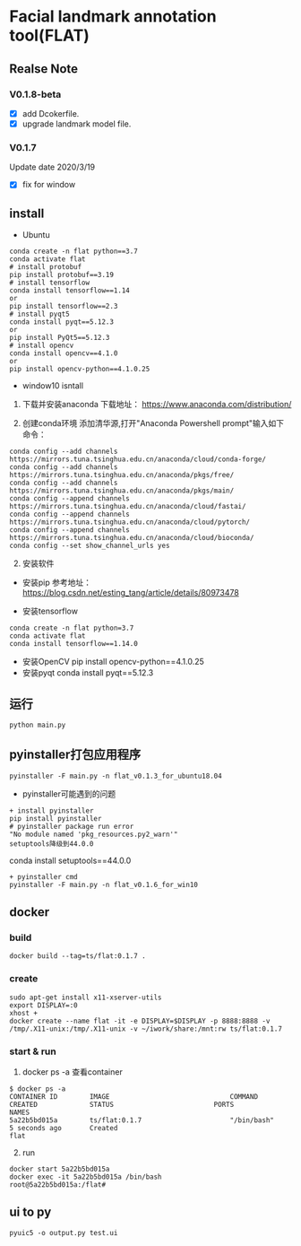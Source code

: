 
# Facial landmark annotation tool(FLAT)

## Realse Note
### V0.1.8-beta
+ [x] add Dcokerfile.
+ [x] upgrade landmark model file.

### V0.1.7
Update date 2020/3/19
+ [x] fix for window

## install
+ Ubuntu
```
conda create -n flat python==3.7
conda activate flat
# install protobuf
pip install protobuf==3.19
# install tensorflow
conda install tensorflow==1.14
or 
pip install tensorflow==2.3
# install pyqt5
conda install pyqt==5.12.3
or 
pip install PyQt5==5.12.3
# install opencv
conda install opencv==4.1.0
or 
pip install opencv-python==4.1.0.25
```

+ window10 isntall
1. 下载并安装anaconda
下载地址：
https://www.anaconda.com/distribution/

2. 创建conda环境
添加清华源,打开"Anaconda Powershell prompt"输入如下命令：
```
conda config --add channels https://mirrors.tuna.tsinghua.edu.cn/anaconda/cloud/conda-forge/
conda config --add channels https://mirrors.tuna.tsinghua.edu.cn/anaconda/pkgs/free/
conda config --add channels https://mirrors.tuna.tsinghua.edu.cn/anaconda/pkgs/main/
conda config --append channels https://mirrors.tuna.tsinghua.edu.cn/anaconda/cloud/fastai/
conda config --append channels https://mirrors.tuna.tsinghua.edu.cn/anaconda/cloud/pytorch/
conda config --append channels https://mirrors.tuna.tsinghua.edu.cn/anaconda/cloud/bioconda/
conda config --set show_channel_urls yes
```
2. 安装软件
- 安装pip
参考地址：https://blog.csdn.net/esting_tang/article/details/80973478

- 安装tensorflow
```
conda create -n flat python=3.7
conda activate flat
conda install tensorflow==1.14.0
```
- 安装OpenCV
pip install opencv-python==4.1.0.25
- 安装pyqt
conda install pyqt==5.12.3

## 运行
```
python main.py
```

## pyinstaller打包应用程序
```
pyinstaller -F main.py -n flat_v0.1.3_for_ubuntu18.04
```
+ pyinstaller可能遇到的问题
```
+ install pyinstaller
pip install pyinstaller
# pyinstaller package run error
"No module named 'pkg_resources.py2_warn'"
setuptools降级到44.0.0
```
conda install setuptools==44.0.0
```
+ pyinstaller cmd
pyinstaller -F main.py -n flat_v0.1.6_for_win10
```

## docker
### build
```
docker build --tag=ts/flat:0.1.7 .
```
### create
```
sudo apt-get install x11-xserver-utils
export DISPLAY=:0
xhost +
docker create --name flat -it -e DISPLAY=$DISPLAY -p 8888:8888 -v /tmp/.X11-unix:/tmp/.X11-unix -v ~/iwork/share:/mnt:rw ts/flat:0.1.7
```
### start & run
1. docker ps -a 查看container
```
$ docker ps -a
CONTAINER ID        IMAGE                              COMMAND             CREATED             STATUS                         PORTS               NAMES
5a22b5bd015a        ts/flat:0.1.7                      "/bin/bash"         5 seconds ago       Created                                            flat
```
2. run
```
docker start 5a22b5bd015a
docker exec -it 5a22b5bd015a /bin/bash
root@5a22b5bd015a:/flat#
```

## ui to py
```
pyuic5 -o output.py test.ui
```
